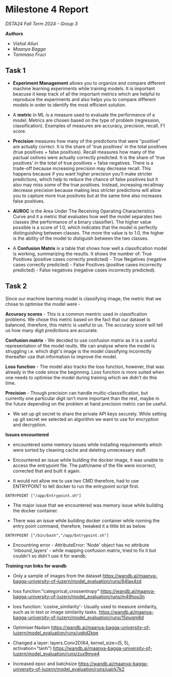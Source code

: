 # Milestone 4 Report 

*DSTA24 Fall Term 2024 - Group 3*

__*Authors*__
- *Vishal Alluri* 
- *Maanya Bagga*
- *Tommaso Fruci*

## Task 1

- **Experiment Management** allows you to organize and compare different machine learning experiments while training models. It is important beacuse it keep track of all the important metrics which are helpful to reproduce the experiments and also helps you to compare different models in order to identify the most efficient solution.

- A **metric** in ML is a measure used to evaluate the performance of a model. Metrics are chosen based on the type of problem (regression, classification). Examples of measures are accuracy, precision, recall, F1 score.

- **Precision** measures how many of the predictions that were "positive" are actually correct. It is the share of 'true positives' in the total positives (true positives + false positives). Recall measures how many of the pactual ositives were actually correctly predicted. It is the share of 'true positives' in the total of true positives + false negatives. There is a trade-off because increasing precision may decrease recall. This happens because if you want higher precision you'll make stricter predictions, which help to reduce the chance of false positives but it also may miss some of the true positives. Instead, increasing recallmay decrease precision because making less stricter predictions will allow you to capture more true positives but at the same time also increases false positives.

- **AUROC** is the Area Under The Receiving Operating Characteristics Curve and it a metric that evaluates how well the model separates two classes (the performance of a binary classifier). The higher value possible is a score of 1.0, which indicates that the model is perfectly distinguishing between classes. The more the value is to 1.0, the higher is the ability of the model to distiguish between the two classes.

- A **Confusion Matrix** is a table that shows how well a classification model is working, summarizing the results. It shows the number of: True Positives (positive cases correctly predicted) - True Negatives (negative cases correctly predicted) - False Positives (positive cases incorrectly predicted) - False negatives (negative cases incorrectly predicted).


## Task 2

Since our machine learning model is classifying image, the metric that we chose to optimise the model were - 

**Accuracy scores** - This is a common mentric used in classification problems. We chose this metric based on the fact that our dataset is balanced, therefore, this metric is useful to us. The accuracy score will tell us how many digit predictions are accurate.

**Confusion matrix** - We decided to use confusion matrix as it is a useful representation of the model reults. We can analyse where the model is struggling i.e. which digit's image is the model classifying incorrectly thereafter use that information to improve the model.

**Loss function** - The model also tracks the loss function, however, that was already in the code since the beginning. Loss function is more suited when one needs to optimise the model during training which we didn't do this time.

**Precision** - Though precision can handle multic-classsification, but currently one particular digit isn't more important than the rest, maybe in the future depending on the problem at hand precision metric can be useful.

- We set up git secret to share the private API keys securely. While setting up git secret we selected an algorithm we want to use for encryption and decryption.

**Issues encountered**
- encountered some memory issues while installing requirements which were sorted by cleaning cache and deleting unnecessary stuff.
- Encountered an issue while building the docker image, it was unable to access the entrypoint file. The path/name of the file were incorrect, corrected that and built it again.

- It would not allow me to use two CMD therefore, had to use ENTRYPOINT to tell docker to run the entrypoint script first.
```
ENTRYPOINT ["/app/Entrypoint.sh"]
```
- The major issue that we encountered was memory issue while building the docker container.

- There was an issue while building docker container while running the entry point command, therefore, tweaked it a little bit as below.

```
ENTRYPOINT ["/bin/bash","/app/Entrypoint.sh"]
```
- Encountring error - AttributeError: 'Node' object has no attribute 'inbound_layers' - while mapping confusion matrix, tried to fix it but couldn't so didn't use it for wandb. 


**Training run links for wandb**

- Only a sample of images from the dataset
  https://wandb.ai/maanya-bagga-university-of-luzern/model_evaluation/runs/64lax4zd

- loss function:"categorical_crossentropy"
  https://wandb.ai/maanya-bagga-university-of-luzern/model_evaluation/runs/m49hou3n

- loss function: 'cosine_similarity'- Usually used to measure similarity, such as in text or image similarity tasks.
  https://wandb.ai/maanya-bagga-university-of-luzern/model_evaluation/runs/15pugm8d

- Optimiser:Nadam
  https://wandb.ai/maanya-bagga-university-of-luzern/model_evaluation/runs/ugkd2kqe

- Changed a layer: layers.Conv2D(64, kernel_size=(5, 5), activation="tanh")
  https://wandb.ai/maanya-bagga-university-of-luzern/model_evaluation/runs/zux9mye4

- Increased epoc and batchsize 
  https://wandb.ai/maanya-bagga-university-of-luzern/model_evaluation/runs/uairk7k2
